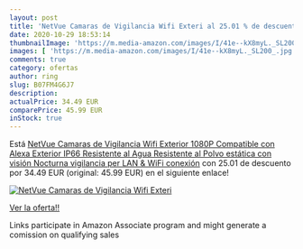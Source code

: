 ```yaml
---
layout: post
title: 'NetVue Camaras de Vigilancia Wifi Exteri al 25.01 % de descuento'
date: 2020-10-29 18:53:14
thumbnailImage: 'https://m.media-amazon.com/images/I/41e--kX8myL._SL200_.jpg'
images: [ 'https://m.media-amazon.com/images/I/41e--kX8myL._SL200_.jpg' ]
comments: true
category: ofertas
author: ring
slug: B07FM4G6J7
description:
actualPrice: 34.49 EUR
comparePrice: 45.99 EUR
inStock: true
---
```


Está [NetVue Camaras de Vigilancia Wifi Exterior 1080P  Compatible con Alexa  Exterior IP66 Resistente al Agua Resistente al Polvo estática con visión Nocturna  vigilancia per LAN & WiFi conexión](https://www.amazon.es/dp/B07FM4G6J7/?tag=tolees-21) con 25.01 de descuento por 34.49 EUR (original: 45.99 EUR) en el siguiente enlace!

[![NetVue Camaras de Vigilancia Wifi Exteri](https://m.media-amazon.com/images/I/41e--kX8myL._SL200_.jpg)](https://www.amazon.es/dp/B07FM4G6J7/?tag=tolees-21)

[Ver la oferta!!](https://www.amazon.es/dp/B07FM4G6J7/?tag=tolees-21)

Links participate in Amazon Associate program and might generate a comission on qualifying sales


